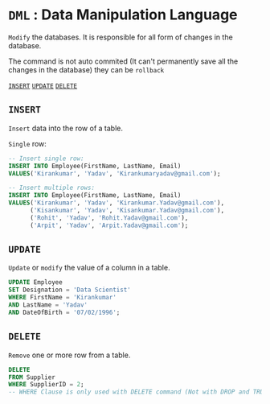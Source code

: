 # `DML` : **Data Manipulation Language**

`Modify` the databases. It is responsible for all form of changes in the database.

The command is not auto commited (It can't permanently save all the changes in the database) they can be `rollback`

<a href=#insert><code>INSERT</code></a> <a href=#update><code>UPDATE</code></a> <a href=#delete><code>DELETE</code></a> 

<h2 name=insert><code>INSERT</code></h2>

`Insert` data into the row of a table.

`Single` row:

```sql
-- Insert single row:
INSERT INTO Employee(FirstName, LastName, Email)  
VALUES('Kirankumar', 'Yadav', 'Kirankumaryadav@gmail.com');

-- Insert multiple rows:
INSERT INTO Employee(FirstName, LastName, Email)  
VALUES('Kirankumar', 'Yadav', 'Kirankumar.Yadav@gmail.com'),
      ('Kisankumar', 'Yadav', 'Kisankumar.Yadav@gmail.com'),
      ('Rohit', 'Yadav', 'Rohit.Yadav@gmail.com'),
      ('Arpit', 'Yadav', 'Arpit.Yadav@gmail.com');
```

<h2 name='update'><code>UPDATE</code></h2>
      
`Update` or `modify` the value of a column in a table.      
      
```sql
UPDATE Employee
SET Designation = 'Data Scientist'
WHERE FirstName = 'Kirankumar' 
AND LastName = 'Yadav' 
AND DateOfBirth = '07/02/1996';
```

<h2 name=delete><code>DELETE</code></h2>
      
`Remove` one or more row from a table.

```sql
DELETE 
FROM Supplier
WHERE SupplierID = 2;
-- WHERE Clause is only used with DELETE command (Not with DROP and TRUNCATE commands)
```
